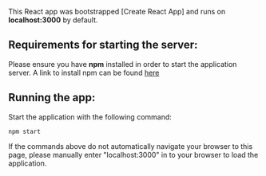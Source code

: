 This React app was bootstrapped [Create React App] and runs on **localhost:3000** by default. 

## Requirements for starting the server:

Please ensure you have **npm** installed in order to start the application server. A link to install npm can be found [here](https://www.npmjs.com/get-npm)

## Running the app:

Start the application with the following command:  

    npm start

If the commands above do not automatically navigate your browser to this page, please manually enter "localhost:3000" in to your browser to load the application.